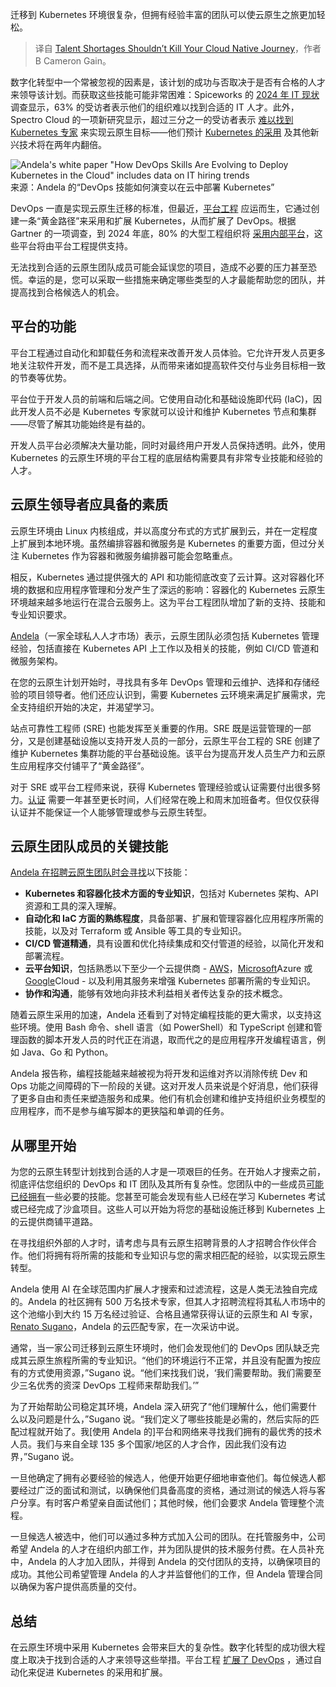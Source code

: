 
<!--
title: 人才短缺不应阻碍您的云原生之旅 

cover: https://cdn.thenewstack.io/media/2024/06/0461b334-talent-shortages-cloud-native-journey.jpg
-->

迁移到 Kubernetes 环境很复杂，但拥有经验丰富的团队可以使云原生之旅更加轻松。 


> 译自 [Talent Shortages Shouldn’t Kill Your Cloud Native Journey](https://thenewstack.io/talent-shortages-shouldnt-kill-your-cloud-native-journey/)，作者 B Cameron Gain。

数字化转型中一个常被忽视的因素是，该计划的成功与否取决于是否有合格的人才来领导该计划。而获取这些技能可能非常困难：Spiceworks 的 [2024 年 IT 现状](https://www.spiceworks.com/research/state-of-it-budget/) 调查显示，63% 的受访者表示他们的组织难以找到合适的 IT 人才。此外，Spectro Cloud 的一项新研究显示，超过三分之一的受访者表示 [难以找到 Kubernetes 专家](https://thenewstack.io/kubernetes-48-of-users-struggle-with-tool-choice/) 来实现云原生目标——他们预计 [Kubernetes 的采用](https://roadmap.sh/kubernetes) 及其他新兴技术将在两年内翻倍。

![Andela's white paper "How DevOps Skills Are Evolving to Deploy Kubernetes in the Cloud" includes data on IT hiring trends](https://cdn.thenewstack.io/media/2024/06/1af2034d-it-modernization-andela4.png)
来源：Andela 的“DevOps 技能如何演变以在云中部署 Kubernetes”

DevOps 一直是实现云原生迁移的标准，但最近，[平台工程](https://thenewstack.io/platform-engineering/platform-engineering-the-path-to-devops-success/) 应运而生，它通过创建一条“黄金路径”来采用和扩展 Kubernetes，从而扩展了 DevOps。根据 Gartner 的一项调查，到 2024 年底，80% 的大型工程组织将 [采用内部平台](https://www.gartner.com/en/information-technology/insights/top-technology-trends)，这些平台将由平台工程提供支持。

无法找到合适的云原生团队成员可能会延误您的项目，造成不必要的压力甚至恐慌。幸运的是，您可以采取一些措施来确定哪些类型的人才最能帮助您的团队，并提高找到合格候选人的机会。

## 平台的功能

平台工程通过自动化和卸载任务和流程来改善开发人员体验。它允许开发人员更多地关注软件开发，而不是工具选择，从而带来诸如提高软件交付与业务目标相一致的节奏等优势。

平台位于开发人员的前端和后端之间。它使用自动化和基础设施即代码 (IaC)，因此开发人员不必是 Kubernetes 专家就可以设计和维护 Kubernetes 节点和集群——尽管了解其功能始终是有益的。

开发人员平台必须解决大量功能，同时对最终用户开发人员保持透明。此外，使用 Kubernetes 的云原生环境的平台工程的底层结构需要具有非常专业技能和经验的人才。

## 云原生领导者应具备的素质

云原生环境由 Linux 内核组成，并以高度分布式的方式扩展到云，并在一定程度上扩展到本地环境。虽然编排容器和微服务是 Kubernetes 的重要方面，但过分关注 Kubernetes 作为容器和微服务编排器可能会忽略重点。

相反，Kubernetes 通过提供强大的 API 和功能彻底改变了云计算。这对容器化环境的数据和应用程序管理和分发产生了深远的影响：容器化的 Kubernetes 云原生环境越来越多地运行在混合云服务上。这为平台工程团队增加了新的支持、技能和专业知识要求。

[Andela](https://andela.com/)（一家全球私人人才市场）表示，云原生团队必须包括 Kubernetes 管理经验，包括直接在 Kubernetes API 上工作以及相关的技能，例如 CI/CD 管道和微服务架构。

在您的云原生计划开始时，寻找具有多年 DevOps 管理和云维护、选择和存储经验的项目领导者。他们还应认识到，需要 Kubernetes 云环境来满足扩展需求，完全支持组织开始的决定，并渴望学习。

站点可靠性工程师 (SRE) 也能发挥至关重要的作用。SRE 既是运营管理的一部分，又是创建基础设施以支持开发人员的一部分，云原生平台工程的 SRE 创建了维护 Kubernetes 集群功能的平台基础设施。该平台为提高开发人员生产力和云原生应用程序交付铺平了“黄金路径”。

对于 SRE 或平台工程师来说，获得 Kubernetes 管理经验或认证需要付出很多努力。[认证](https://kubernetes.io/training/) 需要一年甚至更长时间，人们经常在晚上和周末加班备考。但仅仅获得认证并不能保证一个人能够管理或参与云原生转型。

## 云原生团队成员的关键技能

[Andela 在招聘云原生团队时会寻找](https://www.andela.com/resources/how-devops-skills-are-evolving-to-deploy-kubernetes-in-the-cloud?utm_medium=contentmarketing&utm_source=whitepaper&utm_campaign=client-global-paid-thought-leadership-tns&utm_content=cloud-whitepaper&utm_term=tns)以下技能：

- **Kubernetes 和容器化技术方面的专业知识**，包括对 Kubernetes 架构、API 资源和工具的深入理解。
- **自动化和 IaC 方面的熟练程度**，具备部署、扩展和管理容器化应用程序所需的技能，以及对 Terraform 或 Ansible 等工具的专业知识。
- **CI/CD 管道精通**，具有设置和优化持续集成和交付管道的经验，以简化开发和部署流程。
- **云平台知识**，包括熟悉以下至少一个云提供商 - [AWS](https://aws.amazon.com/?utm_content=inline+mention)，[Microsoft](https://news.microsoft.com/?utm_content=inline+mention)Azure 或 [Google](https://cloud.google.com/?utm_content=inline+mention)Cloud - 以及利用其服务来增强 Kubernetes 部署所需的专业知识。
- **协作和沟通**，能够有效地向非技术利益相关者传达复杂的技术概念。

随着云原生采用的加速，Andela 还看到了对特定编程技能的更大需求，以支持这些环境。使用 Bash 命令、shell 语言（如 PowerShell）和 TypeScript 创建和管理函数的脚本开发人员的时代正在消退，取而代之的是应用程序开发编程语言，例如 Java、Go 和 Python。

Andela 报告称，编程技能越来越被视为将开发和运维对齐以消除传统 Dev 和 Ops 功能之间障碍的下一阶段的关键。这对开发人员来说是个好消息，他们获得了更多自由和责任来塑造服务和成果。他们有机会创建和维护支持组织业务模型的应用程序，而不是参与编写脚本的更狭隘和单调的任务。

## 从哪里开始

为您的云原生转型计划找到合适的人才是一项艰巨的任务。在开始人才搜索之前，彻底评估您组织的 DevOps 和 IT 团队及其所有复杂性。您团队中的一些成员[可能已经拥有](https://kubernetes.io/training/)一些必要的技能。您甚至可能会发现有些人已经在学习 Kubernetes 考试或已经完成了沙盒项目。这些人可以开始为将您的基础设施迁移到 Kubernetes 上的云提供商铺平道路。

在寻找组织外部的人才时，请考虑与具有云原生招聘背景的人才招聘合作伙伴合作。他们将拥有将所需的技能和专业知识与您的需求相匹配的经验，以实现云原生转型。

Andela 使用 AI 在全球范围内扩展人才搜索和过滤流程，这是人类无法独自完成的。Andela 的社区拥有 500 万名技术专家，但其人才招聘流程将其私人市场中的这个池缩小到大约 15 万名经过验证、合格且通常获得认证的云原生和 AI 专家，[Renato Sugano](https://www.linkedin.com/in/rsugano/)，Andela 的云匹配专家，在一次采访中说。

通常，当一家公司迁移到云原生环境时，他们会发现他们的 DevOps 团队缺乏完成其云原生旅程所需的专业知识。“他们的环境运行不正常，并且没有配置为按应有的方式使用资源，”Sugano 说。“他们来找我们说，‘我们需要帮助。我们需要至少三名优秀的资深 DevOps 工程师来帮助我们。’”

为了开始帮助公司稳定其环境，Andela 深入研究了“他们理解什么，他们需要什么以及问题是什么，”Sugano 说。“我们定义了哪些技能是必需的，然后实际的匹配过程就开始了。我[使用 Andela 的]平台和网络来寻找我们拥有的最优秀的技术人员。我们与来自全球 135 多个国家/地区的人才合作，因此我们没有边界，”Sugano 说。 

一旦他确定了拥有必要经验的候选人，他便开始更仔细地审查他们。每位候选人都要经过广泛的面试和测试，以确保他们具备高度的资格，通过测试的候选人将与客户分享。有时客户希望亲自面试他们；其他时候，他们会要求 Andela 管理整个流程。

一旦候选人被选中，他们可以通过多种方式加入公司的团队。在托管服务中，公司希望 Andela 的人才在组织内部工作，并为团队提供的技术服务付费。在人员补充中，Andela 的人才加入团队，并得到 Andela 的交付团队的支持，以确保项目的成功。其他公司希望管理 Andela 的人才并监督他们的工作，但 Andela 管理合同以确保为客户提供高质量的交付。

## 总结

在云原生环境中采用 Kubernetes 会带来巨大的复杂性。数字化转型的成功很大程度上取决于找到合适的人才来领导这些举措。平台工程 [扩展了 DevOps](https://www.andela.com/resources/how-devops-skills-are-evolving-to-deploy-kubernetes-in-the-cloud?utm_medium=contentmarketing&utm_source=whitepaper&utm_campaign=client-global-paid-thought-leadership-tns&utm_content=cloud-whitepaper&utm_term=tns) ，通过自动化来促进 Kubernetes 的采用和扩展。
